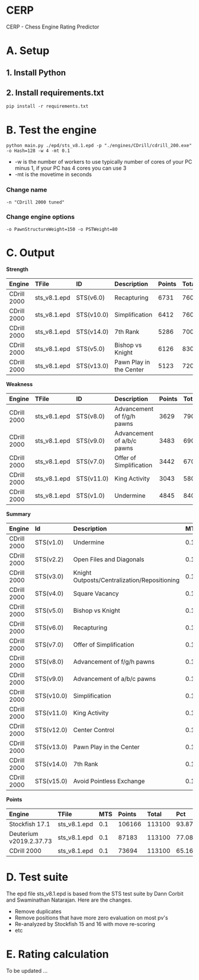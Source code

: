 # CERP
CERP - Chess Engine Rating Predictor

# A. Setup

## 1. Install Python
## 2. Install requirements.txt

`pip install -r requirements.txt`

# B. Test the engine

`python main.py ./epd/sts_v8.1.epd -p "./engines/CDrill/cdrill_200.exe" -o Hash=128 -w 4 -mt 0.1`

* -w is the number of workers to use typically number of cores of your PC minus 1, if your PC has 4 cores you can use 3
* -mt is the movetime in seconds

### Change name

`-n "CDrill 2000 tuned"`

### Change engine options

`-o PawnStructureWeight=150 -o PSTWeight=80`

# C. Output

**Strength**

| Engine | TFile | ID | Description | Points | Total | Pct |
| :--- | :--- | :--- | :--- | :--- | :--- | :--- |
| CDrill 2000 | sts_v8.1.epd | STS(v6.0) | Recapturing | 6731 | 7600 | 88.57 |
| CDrill 2000 | sts_v8.1.epd | STS(v10.0) | Simplification | 6412 | 7600 | 84.37 |
| CDrill 2000 | sts_v8.1.epd | STS(v14.0) | 7th Rank | 5286 | 7000 | 75.51 |
| CDrill 2000 | sts_v8.1.epd | STS(v5.0) | Bishop vs Knight | 6126 | 8300 | 73.81 |
| CDrill 2000 | sts_v8.1.epd | STS(v13.0) | Pawn Play in the Center | 5123 | 7200 | 71.15 |

**Weakness**

| Engine | TFile | ID | Description | Points | Total | Pct |
| :--- | :--- | :--- | :--- | :--- | :--- | :--- |
| CDrill 2000 | sts_v8.1.epd | STS(v8.0) | Advancement of f/g/h pawns | 3629 | 7900 | 45.94 |
| CDrill 2000 | sts_v8.1.epd | STS(v9.0) | Advancement of a/b/c pawns | 3483 | 6900 | 50.48 |
| CDrill 2000 | sts_v8.1.epd | STS(v7.0) | Offer of Simplification | 3442 | 6700 | 51.37 |
| CDrill 2000 | sts_v8.1.epd | STS(v11.0) | King Activity | 3043 | 5800 | 52.47 |
| CDrill 2000 | sts_v8.1.epd | STS(v1.0) | Undermine | 4845 | 8400 | 57.68 |

**Summary**

| Engine | Id | Description | MTS | Points | Total | Pct |
| :--- | :--- | :--- | :--- | :--- | :--- | :--- |
| CDrill 2000 | STS(v1.0) | Undermine | 0.1 | 4845 | 8400 | 57.68 |
| CDrill 2000 | STS(v2.2) | Open Files and Diagonals | 0.1 | 5069 | 8700 | 58.26 |
| CDrill 2000 | STS(v3.0) | Knight Outposts/Centralization/Repositioning | 0.1 | 5710 | 8300 | 68.8 |
| CDrill 2000 | STS(v4.0) | Square Vacancy | 0.1 | 5053 | 8500 | 59.45 |
| CDrill 2000 | STS(v5.0) | Bishop vs Knight | 0.1 | 6126 | 8300 | 73.81 |
| CDrill 2000 | STS(v6.0) | Recapturing | 0.1 | 6731 | 7600 | 88.57 |
| CDrill 2000 | STS(v7.0) | Offer of Simplification | 0.1 | 3442 | 6700 | 51.37 |
| CDrill 2000 | STS(v8.0) | Advancement of f/g/h pawns | 0.1 | 3629 | 7900 | 45.94 |
| CDrill 2000 | STS(v9.0) | Advancement of a/b/c pawns | 0.1 | 3483 | 6900 | 50.48 |
| CDrill 2000 | STS(v10.0) | Simplification | 0.1 | 6412 | 7600 | 84.37 |
| CDrill 2000 | STS(v11.0) | King Activity | 0.1 | 3043 | 5800 | 52.47 |
| CDrill 2000 | STS(v12.0) | Center Control | 0.1 | 3968 | 6000 | 66.13 |
| CDrill 2000 | STS(v13.0) | Pawn Play in the Center | 0.1 | 5123 | 7200 | 71.15 |
| CDrill 2000 | STS(v14.0) | 7th Rank | 0.1 | 5286 | 7000 | 75.51 |
| CDrill 2000 | STS(v15.0) | Avoid Pointless Exchange | 0.1 | 5774 | 8200 | 70.41 |

**Points**

| Engine | TFile | MTS | Points | Total | Pct |
| :--- | :--- | :--- | :--- | :--- | :--- |
| Stockfish 17.1 | sts_v8.1.epd | 0.1 | 106166 | 113100 | 93.87 |
| Deuterium v2019.2.37.73 | sts_v8.1.epd | 0.1 | 87183 | 113100 | 77.08 |
| CDrill 2000 | sts_v8.1.epd | 0.1 | 73694 | 113100 | 65.16 |

# D. Test suite

The epd file sts_v8.1.epd is based from the STS test suite by Dann Corbit and Swaminathan Natarajan. Here are the changes.

* Remove duplicates
* Remove positions that have more zero evaluation on most pv's
* Re-analyzed by Stockfish 15 and 16 with move re-scoring
* etc

# E. Rating calculation

To be updated ...


  


